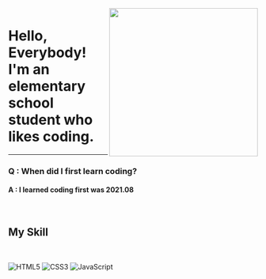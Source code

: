 <img align="right" src="https://avatars.githubusercontent.com/u/105908241?s=400&u=b37777470d8d29acd6c2745915f3d7893671b45e&v=4" width="300"/>
<h1>Hello, Everybody!<Br> I'm an elementary school student who likes coding.</h1>
<hr>
<h3>Q : When did I first learn coding?</h3>
<h4>A : I learned coding first was 2021.08</h4>

<br>
<h2>My Skill</h2>
<br>

![HTML5](https://img.shields.io/badge/-HTML5-F05032?style=for-the-badge&logo=html5&logoColor=ffffff)
![CSS3](https://img.shields.io/badge/-CSS3-007ACC?style=for-the-badge&logo=css3)
![JavaScript](https://img.shields.io/badge/-JavaScript-%23F7DF1C?style=for-the-badge&logo=javascript&logoColor=000000&labelColor=%23F7DF1C&color=%23FFCE5A)
